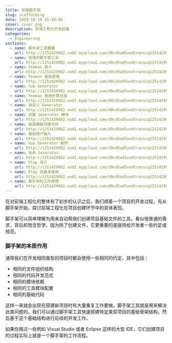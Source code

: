 ```yaml
---
title: 前端脚手架
slug: scaffolding
date: 2019-10-10 15:29:00
cover: cover.png
description: 前端工程化的发起者
categories:
  - Engineering
sections:
  - name: 脚手架工具概要
    url: http://1251429982.vod2.myqcloud.com/d9cd5ad5vodtranscq1251429982/5a3f26465285890793844220320/v.f40.mp4
  - name: 常用的脚手架工具
    url: http://1251429982.vod2.myqcloud.com/d9cd5ad5vodtranscq1251429982/0fb12b7f5285890793843339758/v.f40.mp4
  - name: Yeoman 简介
    url: http://1251429982.vod2.myqcloud.com/d9cd5ad5vodtranscq1251429982/c0094a285285890793801136044/v.f40.mp4
  - name: Yeoman 基础使用
    url: http://1251429982.vod2.myqcloud.com/d9cd5ad5vodtranscq1251429982/5a64746e5285890793844242432/v.f40.mp4
  - name: Sub Generator
    url: http://1251429982.vod2.myqcloud.com/d9cd5ad5vodtranscq1251429982/94a08f7c5285890793587209088/v.f40.mp4
  - name: Yeoman 使用步骤总结
    url: http://1251429982.vod2.myqcloud.com/d9cd5ad5vodtranscq1251429982/5aadddf55285890793844284019/v.f40.mp4
  - name: 自定义 Generator
    url: http://1251429982.vod2.myqcloud.com/d9cd5ad5vodtranscq1251429982/0fac2a6b5285890793843330306/v.f40.mp4
  - name: 创建 Generator 模块
    url: http://1251429982.vod2.myqcloud.com/d9cd5ad5vodtranscq1251429982/ef8b80925285890793846024364/v.f40.mp4
  - name: 根据模板创建文件
    url: http://1251429982.vod2.myqcloud.com/d9cd5ad5vodtranscq1251429982/0fac40335285890793843330845/v.f40.mp4
  - name: 接收用户输入
    url: http://1251429982.vod2.myqcloud.com/d9cd5ad5vodtranscq1251429982/cd88f8755285890793336772417/v.f40.mp4
  - name: Vue Generator 案例
    url: http://1251429982.vod2.myqcloud.com/d9cd5ad5vodtranscq1251429982/0fbf53ce5285890793843342153/v.f40.mp4
  - name: 发布 Generator
    url: http://1251429982.vod2.myqcloud.com/d9cd5ad5vodtranscq1251429982/94a08f9e5285890793587209099/v.f40.mp4
  - name: Plop 简介
    url: http://1251429982.vod2.myqcloud.com/d9cd5ad5vodtranscq1251429982/94a092af5285890793587209102/v.f40.mp4
  - name: Plop 的基本使用
    url: http://1251429982.vod2.myqcloud.com/d9cd5ad5vodtranscq1251429982/cd88f8905285890793336772421/v.f40.mp4
  - name: 脚手架的工作原理
    url: http://1251429982.vod2.myqcloud.com/d9cd5ad5vodtranscq1251429982/cd88f8945285890793336772425/v.f40.mp4
---
```


在对前端工程化的整体有了初步的认识之后，我们顺着一个项目的开发过程，先从脚手架开始，探讨前端工程化在项目创建环节中的具体表现。

脚手架可以简单理解为用来自动帮我们创建项目基础文件的工具。看似很普通的需求，背后却饱含哲学，因为除了创建文件，它更重要的是提供给开发者一些约定或规范。

### 脚手架的本质作用

通常我们在开发相同类型的项目时都会使用一些相同的约定，其中包括：

- 相同的文件组织结构
- 相同的代码开发范式
- 相同的模块依赖
- 相同的工具模块配置
- 相同的基础代码

这样一来就会出现在搭建新项目时有大量重复工作要做。脚手架工具就是用来解决此类问题的。我们可以通过脚手架工具快速搭建特定类型项目的基础骨架结构，然后基于这个基础结构进行后续的开发工作。

如果你用过一些例如 Visual Studio 或者 Eclipse 这样的大型 IDE，它们创建项目的过程实际上就是一个脚手架的工作流程。
